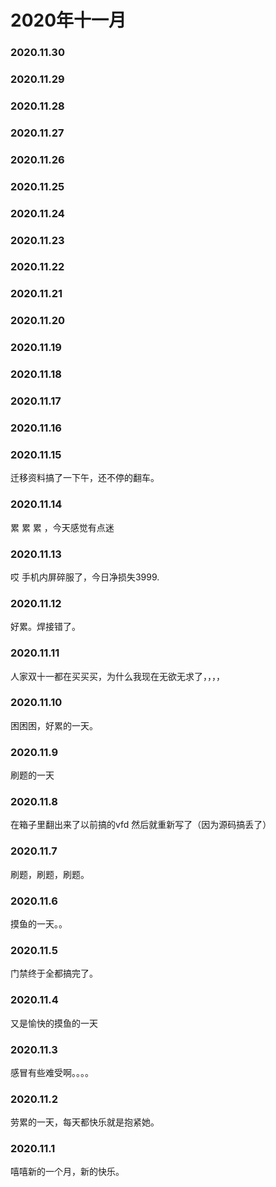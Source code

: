 # 2020年十一月

### 2020.11.30
### 2020.11.29
### 2020.11.28
### 2020.11.27
### 2020.11.26
### 2020.11.25
### 2020.11.24
### 2020.11.23
### 2020.11.22
### 2020.11.21
### 2020.11.20
### 2020.11.19
### 2020.11.18
### 2020.11.17
### 2020.11.16
### 2020.11.15
迁移资料搞了一下午，还不停的翻车。
### 2020.11.14
累 累 累 ，今天感觉有点迷
### 2020.11.13
哎 手机内屏碎服了，今日净损失3999.
### 2020.11.12
好累。焊接错了。
### 2020.11.11
人家双十一都在买买买，为什么我现在无欲无求了，，，，
### 2020.11.10
困困困，好累的一天。
### 2020.11.9
刷题的一天
### 2020.11.8
在箱子里翻出来了以前搞的vfd 然后就重新写了（因为源码搞丢了）
### 2020.11.7
刷题，刷题，刷题。
### 2020.11.6
摸鱼的一天。。
### 2020.11.5
门禁终于全都搞完了。
### 2020.11.4
又是愉快的摸鱼的一天
### 2020.11.3
感冒有些难受啊。。。。
### 2020.11.2
劳累的一天，每天都快乐就是抱紧她。
### 2020.11.1
嘻嘻新的一个月，新的快乐。
